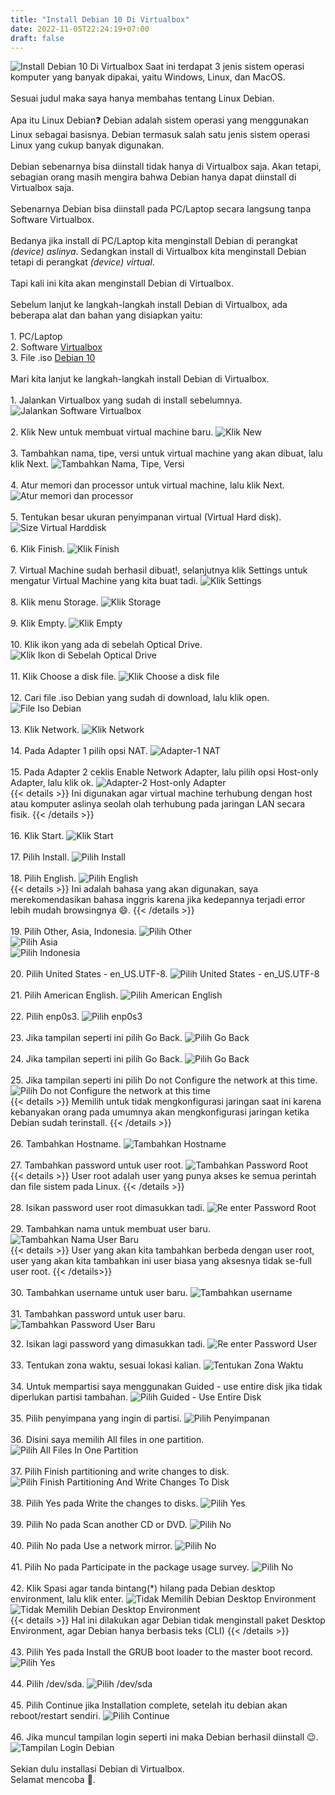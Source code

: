 ```yaml
---
title: "Install Debian 10 Di Virtualbox"
date: 2022-11-05T22:24:19+07:00
draft: false
---
```


![Install Debian 10 Di Virtualbox](/img/debian/installasi-debian-10/0.png "Install Debian 10 Di Virtualbox")
Saat ini terdapat 3 jenis sistem operasi komputer yang banyak dipakai, yaitu Windows, Linux, dan MacOS.  
\
Sesuai judul maka saya hanya membahas tentang Linux Debian.  
\
Apa itu Linux Debian:question: Debian adalah sistem operasi yang menggunakan Linux sebagai basisnya.
Debian termasuk salah satu jenis sistem operasi Linux yang cukup banyak digunakan.  
\
Debian sebenarnya bisa diinstall tidak hanya di Virtualbox saja.
Akan tetapi, sebagian orang masih mengira bahwa Debian hanya dapat diinstall di Virtualbox saja.  
\
Sebenarnya Debian bisa diinstall pada PC/Laptop secara langsung tanpa Software Virtualbox.  
\
Bedanya jika install di PC/Laptop kita menginstall Debian di perangkat _(device) aslinya_.
Sedangkan install di Virtualbox kita menginstall Debian tetapi di perangkat _(device) virtual_.  
\
Tapi kali ini kita akan menginstall Debian di Virtualbox.  
\
Sebelum lanjut ke langkah-langkah install Debian di Virtualbox, ada beberapa alat dan bahan yang disiapkan yaitu:  
\
1\. PC/Laptop\
2\. Software [Virtualbox](https://www.virtualbox.org/wiki/Downloads)\
3\. File .iso [Debian 10](https://mirror.unej.ac.id/iso/Debian/debian-10.9.0-amd64-DVD-1.iso)\
\
Mari kita lanjut ke langkah-langkah install Debian di Virtualbox.  
\
1\. Jalankan Virtualbox yang sudah di install sebelumnya. ![Jalankan Software Virtualbox](/img/debian/installasi-debian-10/1.png "Jalankan Software Virtualbox")  
\
2\. Klik New untuk membuat virtual machine baru. ![Klik New](/img/debian/installasi-debian-10/2.png "Klik New")  
\
3\. Tambahkan nama, tipe, versi untuk virtual machine yang akan dibuat, lalu klik Next. ![Tambahkan Nama, Tipe, Versi](/img/debian/installasi-debian-10/3.png "Tambahkan Nama, Tipe, Versi")  
\
4\. Atur memori dan processor untuk virtual machine, lalu klik Next. 
![Atur memori dan processor](/img/debian/installasi-debian-10/4.png "Atur memori dan processor")  
\
5\. Tentukan besar ukuran penyimpanan virtual (Virtual Hard disk). ![Size Virtual Harddisk](/img/debian/installasi-debian-10/5.png "Size Virtual Harddisk")  
\
6\. Klik Finish. ![Klik Finish](/img/debian/installasi-debian-10/6.png "Klik Finish")  
\
7\. Virtual Machine sudah berhasil dibuat!, selanjutnya klik Settings untuk mengatur Virtual Machine yang kita buat tadi. ![Klik Settings](/img/debian/installasi-debian-10/7.png "Klik Settings")  
\
8\. Klik menu Storage. ![Klik Storage](/img/debian/installasi-debian-10/8.png "Klik Storage")  
\
9\. Klik Empty. ![Klik Empty](/img/debian/installasi-debian-10/9.png "Klik Empty")  
\
10\.  Klik ikon yang ada di sebelah Optical Drive. 
![Klik Ikon di Sebelah Optical Drive](/img/debian/installasi-debian-10/10.png "Klik Ikon di Sebelah Optical Drive")  
\
11\.  Klik Choose a disk file. ![Klik Choose a disk file](/img/debian/installasi-debian-10/11.png "Klik Choose a disk file")  
\
12\.  Cari file .iso Debian yang sudah di download, lalu klik open. ![File Iso Debian](/img/debian/installasi-debian-10/12.png "File Iso Debian")  
\
13\.  Klik Network. ![Klik Network](/img/debian/installasi-debian-10/13.png "Klik Network")  
\
14\.  Pada Adapter 1 pilih opsi NAT. ![Adapter-1 NAT](/img/debian/installasi-debian-10/14.png "Adapter-1 NAT")  
\
15\. Pada Adapter 2 ceklis Enable Network Adapter, lalu pilih opsi Host-only Adapter, lalu klik ok. ![Adapter-2 Host-only Adapter](/img/debian/installasi-debian-10/15.png "Adapter-2 Host-only Adapter")  
{{< details >}}
Ini digunakan agar virtual machine terhubung dengan host atau komputer aslinya seolah olah terhubung pada jaringan LAN secara fisik.
{{< /details >}}  
\
16\. Klik Start. ![Klik Start](/img/debian/installasi-debian-10/16.png "Klik Start")  
\
17\. Pilih Install. ![Pilih Install](/img/debian/installasi-debian-10/17.png "Pilih Install")  
\
18\. Pilih English. ![Pilih English](/img/debian/installasi-debian-10/18.png "Pilih English")  
{{< details >}}
Ini adalah bahasa yang akan digunakan, saya merekomendasikan bahasa inggris karena jika kedepannya terjadi error lebih mudah browsingnya :smile:.
{{< /details >}}  
\
19\. Pilih Other, Asia, Indonesia. ![Pilih Other](/img/debian/installasi-debian-10/19.png "Pilih Other")  
![Pilih Asia](/img/debian/installasi-debian-10/20.png "Pilih Asia")  
![Pilih Indonesia](/img/debian/installasi-debian-10/21.png "Pilih Indonesia")  
\
20\. Pilih United States - en_US.UTF-8. ![Pilih United States - en_US.UTF-8](/img/debian/installasi-debian-10/22.png "Pilih United States - en_US.UTF-8")  
\
21\. Pilih American English. ![Pilih American English](/img/debian/installasi-debian-10/23.png "Pilih American English")  
\
22\. Pilih enp0s3. ![Pilih enp0s3](/img/debian/installasi-debian-10/24.png "Pilih enp0s3")  
\
23\. Jika tampilan seperti ini pilih Go Back. ![Pilih Go Back](/img/debian/installasi-debian-10/25.png "Pilih Go Back")  
\
24\. Jika tampilan seperti ini pilih Go Back. ![Pilih Go Back](/img/debian/installasi-debian-10/26.png "Pilih Go Back")  
\
25\. Jika tampilan seperti ini pilih Do not Configure the network at this time. ![Pilih Do not Configure the network at this time](/img/debian/installasi-debian-10/27.png "Pilih Do not Configure the network at this time")  
{{< details >}}
Memilih untuk tidak mengkonfigurasi jaringan saat ini karena kebanyakan orang pada umumnya akan mengkonfigurasi jaringan ketika Debian sudah terinstall.
{{< /details >}}  
\
26\. Tambahkan Hostname. ![Tambahkan Hostname](/img/debian/installasi-debian-10/28.png "Tambahkan Hostname")   
\
27\. Tambahkan password untuk user root. ![Tambahkan Password Root](/img/debian/installasi-debian-10/29.png "Tambahkan Password Root")  
{{< details >}}
User root adalah user yang punya akses ke semua perintah dan file sistem pada Linux.
{{< /details >}}  
\
28\. Isikan password user root dimasukkan tadi. ![Re enter Password Root](/img/debian/installasi-debian-10/30.png "Re enter Password Root")  
\
29\. Tambahkan nama untuk membuat user baru. ![Tambahkan Nama User Baru](/img/debian/installasi-debian-10/31.png "Tambahkan Nama User Baru")  
{{< details >}}
User yang akan kita tambahkan berbeda dengan user root, user yang akan kita tambahkan ini user biasa yang aksesnya tidak se-full user root.
{{< /details>}}  
\
30\. Tambahkan username untuk user baru. ![Tambahkan username](/img/debian/installasi-debian-10/32.png "Tambahkan username")  
\
31\. Tambahkan password untuk user baru. ![Tambahkan Password User Baru](/img/debian/installasi-debian-10/33.png "Tambahkan Password User Baru")  


32\. Isikan lagi password yang dimasukkan tadi. ![Re enter Password User](/img/debian/installasi-debian-10/34.png "Re enter Password User")  
\
33\. Tentukan zona waktu, sesuai lokasi kalian. ![Tentukan Zona Waktu](/img/debian/installasi-debian-10/35.png "Tentukan Zona Waktu")  
\
34\. Untuk mempartisi saya menggunakan Guided - use entire disk jika tidak diperlukan partisi tambahan. ![Pilih Guided - Use Entire Disk](/img/debian/installasi-debian-10/36.png "Pilih Guided - Use Entire Disk")  
\
35\. Pilih penyimpana yang ingin di partisi. ![Pilih Penyimpanan](/img/debian/installasi-debian-10/37.png "Pilih Penyimpanan")  
\
36\. Disini saya memilih All files in one partition. ![Pilih All Files In One Partition](/img/debian/installasi-debian-10/38.png "Pilih All Files In One Partition")  
\
37\. Pilih Finish partitioning and write changes to disk. ![Pilih Finish Partitioning And Write Changes To Disk](/img/debian/installasi-debian-10/39.png "Pilih Finish Partitioning And Write Changes To Disk")  
\
38\. Pilih Yes pada Write the changes to disks. ![Pilih Yes](/img/debian/installasi-debian-10/40.png "Pilih Yes")  
\
39\. Pilih No pada Scan another CD or DVD. ![Pilih No](/img/debian/installasi-debian-10/41.png "Pilih No")  
\
40\. Pilih No pada Use a network mirror. ![Pilih No](/img/debian/installasi-debian-10/42.png "Pilih No")  
\
41\. Pilih No pada Participate in the package usage survey. ![Pilih No](/img/debian/installasi-debian-10/43.png "Pilih No")  
\
42\. Klik Spasi agar tanda bintang(*) hilang pada Debian desktop environment, lalu klik enter. ![Tidak Memilih Debian Desktop Environment](/img/debian/installasi-debian-10/44.png "Tidak Memilih Debian Desktop Environment")  
![Tidak Memilih Debian Desktop Environment](/img/debian/installasi-debian-10/44.2.png "Tidak Memilih Debian Desktop Environment")  
{{< details >}}
Hal ini dilakukan agar Debian tidak menginstall paket Desktop Environment, agar Debian hanya berbasis teks (CLI)
{{< /details >}}  
\
43\. Pilih Yes pada Install the GRUB boot loader to the master boot record. ![Pilih Yes](/img/debian/installasi-debian-10/45.png "Pilih Yes")  
\
44\. Pilih /dev/sda. ![Pilih /dev/sda](/img/debian/installasi-debian-10/46.png "Pilih /dev/sda")  
\
45\. Pilih Continue jika Installation complete, setelah itu debian akan reboot/restart sendiri. ![Pilih Continue](/img/debian/installasi-debian-10/47.png "Pilih Continue")  
\
46\. Jika muncul tampilan login seperti ini maka Debian berhasil diinstall :wink:. ![Tampilan Login Debian](/img/debian/installasi-debian-10/48.png "Tampilan Login Debian")  
\
Sekian dulu installasi Debian di Virtualbox.  
Selamat mencoba :wave:.